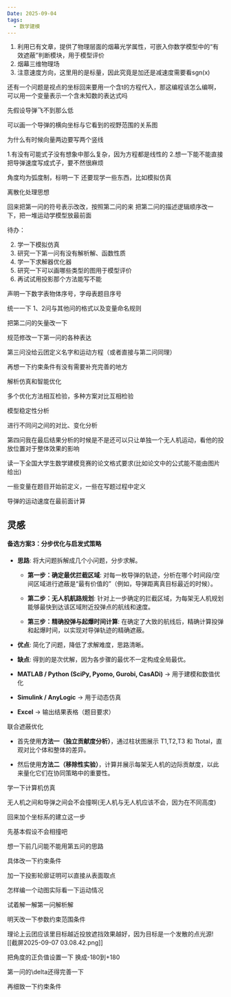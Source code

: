 ```yaml
---
Date: 2025-09-04
tags:
  - 数学建模
---
```

1. 利用已有文章，提供了物理层面的烟幕光学属性，可嵌入你数学模型中的“有效遮蔽”判断模块，用于模型评价
2. 烟幕三维物理场
3. 注意速度方向，这里用的是标量，因此究竟是加还是减速度需要看sgn(x)

还有一个问题是视点的坐标回来要用一个含t的方程代入，那这编程该怎么编啊，可以用一个变量表示一个含未知数的表达式吗



先假设导弹飞不到那么低

可以画一个导弹的横向坐标与它看到的视野范围的关系图

为什么有时候向量两边要写两个竖线

1.有没有可能式子没有想象中那么复杂，因为方程都是线性的
2.想一下能不能直接把导弹速度写成式子，要不然很麻烦

角度均为弧度制，标明一下
还要现学一些东西，比如模拟仿真


离散化处理思想

回来把第一问的符号表示改改，按照第二问的来
把第二问的描述逻辑顺序改一下，把一堆运动学模型放最前面

待办：

2. 学一下模拟仿真
3. 研究一下第一问有没有解析解、函数性质
4. 学一下求解器优化器
5. 研究一下可以画哪些类型的图用于模型评价
6. 再试试用投影那个方法能写不能

声明一下数字表物体序号，字母表题目序号

统一一下 1、2问与其他问的格式以及变量命名规则



把第二问的矢量改一下

规范修改一下第一问的各种表达

第三问没给云团定义名字和运动方程（或者直接与第二问同理）

再想一下约束条件有没有需要补充完善的地方

解析仿真和智能优化

多个优化方法相互检验，多种方案对比互相检验

模型稳定性分析

进行不同问之间的对比、变化分析

第四问我在最后结果分析的时候是不是还可以只让单独一个无人机运动，看他的投放位置对于整体效果的影响

读一下全国大学生数学建模竞赛的论文格式要求(比如论文中的公式能不能由图片给出)

一些变量在题目开始前定义，一些在写题过程中定义

导弹的运动速度在最前面计算


## 灵感
#### 备选方案3：分步优化与启发式策略

- **思路**: 将大问题拆解成几个小问题，分步求解。
    
    - **第一步：确定最优拦截区域**: 对每一枚导弹的轨迹，分析在哪个时间段/空间区域进行遮蔽是“最有价值的”（例如，导弹距离真目标最近的时候）。
        
    - **第二步：无人机航路规划**: 针对上一步确定的拦截区域，为每架无人机规划能够最快到达该区域附近投弹点的航线和速度。
        
    - **第三步：精确投弹与起爆时间计算**: 在确定了大致的航线后，精确计算投弹和起爆时间，以实现对导弹轨迹的精确遮蔽。
        
- **优点**: 简化了问题，降低了求解难度，思路清晰。
    
- **缺点**: 得到的是次优解，因为各步骤的最优不一定构成全局最优。

- **MATLAB / Python (SciPy, Pyomo, Gurobi, CasADi)** → 用于建模和数值优化
    
- **Simulink / AnyLogic** → 用于动态仿真
    
- **Excel** → 输出结果表格（题目要求）

联合遮蔽优化


- 首先使用**方法一（独立贡献度分析）**，通过柱状图展示 T1​,T2​,T3​ 和 Ttotal​，直观对比个体和整体的差异。
    
- 然后使用**方法二（移除性实验）**，计算并展示每架无人机的边际贡献度，以此来量化它们在协同策略中的重要性。

学一下计算机仿真

无人机之间和导弹之间会不会撞啊(无人机与无人机应该不会，因为在不同高度)

回来加个坐标系的建立这一步

先基本假设不会相撞吧

想一下前几问能不能用第五问的思路

具体改一下约束条件


加一下投影轮廓证明可以直接从表面取点

怎样编一个动图实际看一下运动情况

试着解一解第一问解析解

明天改一下参数约束范围条件

理论上云团应该里目标越近投放遮挡效果越好，因为目标是一个发散的点光源![[截屏2025-09-07 03.08.42.png]]

把角度的正负值设置一下 换成-180到+180

第一问的\delta还得完善一下

再细致一下约束条件